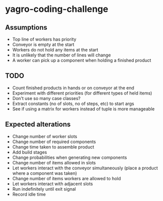 # yagro-coding-challenge

## Assumptions

- Top line of workers has priority
- Conveyor is empty at the start
- Workers do not hold any items at the start
- It is unlikely that the number of lines will change
- A worker can pick up a component when holding a finished product

## TODO

- Count finished products in hands or on conveyor at the end
- Experiment with different priorities (for different types of held items)
- Don't use so many case classes?
- Extract constants (no of slots, no of steps, etc) to start args
- See if using a matrix for workers instead of tuple is more manageable

## Expected alterations

- Change number of worker slots
- Change number of required components
- Change time taken to assemble product
- Add build stages
- Change probabilities when generating new components
- Change number of items allowed in slots
- Let workers interact with the conveyor simultaneously (place a product where a component was taken)
- Change number of items workers are allowed to hold
- Let workers interact with adjacent slots
- Run indefinitely until exit signal
- Record idle time